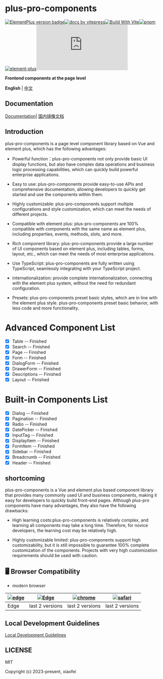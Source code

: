 # plus-pro-components

[![ElementPlus version badge](https://img.shields.io/npm/v/plus-pro-components.svg?style=flat-square)](https://www.npmjs.org/package/plus-pro-components)[![ docs by vitepress](https://img.shields.io/badge/docs%20by-vitepress-10b981)](https://vitepress.dev/)[![Build With Vite](https://img.shields.io/badge/build%20with-rollup-646cff.svg)](https://rollupjs.org/)[![pnpm](https://img.shields.io/badge/maintained%20with-pnpm-cc00ff.svg)](https://www.pnpm.cn/)[![element-plus](https://img.shields.io/badge/ui%20-element%20plus-409eff.svg)](https://element-plus.org/)[![gzip](https://img.badgesize.io/https:/unpkg.com/plus-pro-components/index.min.js?style=flat-square&compression=gzip)](https://unpkg.com/plus-pro-components/index.min.js)

**Frontend components at the page level**

**English** | [中文](https://github.com/plus-pro-components/plus-pro-components/blob/main/README.zh-CN.md)

## Documentation

[Documentation](https://plus-pro-components.github.io/)| [国内镜像文档](https://plus-pro-components.com)

## Introduction

plus-pro-components is a page level component library based on Vue and element plus, which has the following advantages:

- Powerful function：plus-pro-components not only provide basic UI display functions, but also have complex data operations and business logic processing capabilities, which can quickly build powerful enterprise applications.

- Easy to use: plus-pro-components provide easy-to-use APIs and comprehensive documentation, allowing developers to quickly get started and use the components within them.

- Highly customizable: plus-pro-components support multiple configurations and style customization, which can meet the needs of different projects.

- Compatible with element plus: plus-pro-components are 100% compatible with components with the same name as element plus, including properties, events, methods, slots, and more.

- Rich component library: plus-pro-components provide a large number of UI components based on element plus, including tables, forms, layout, etc., which can meet the needs of most enterprise applications.

- Use TypeScript: plus-pro-components are fully written using TypeScript, seamlessly integrating with your TypeScript project.

- internationalization: provide complete internationalization, connecting with the element plus system, without the need for redundant configuration.

- Presets: plus-pro-components preset basic styles, which are in line with the element plus style. plus-pro-components preset basic behavior, with less code and more functionality.

# Advanced Component List

- [x] Table -- Finished
- [x] Search -- Finished
- [x] Page -- Finished
- [x] Form -- Finished
- [x] DialogForm -- Finished
- [x] DrawerForm -- Finished
- [x] Descriptions -- Finished
- [x] Layout -- Finished

# Built-in Components List

- [x] Dialog -- Finished
- [x] Pagination -- Finished
- [x] Radio -- Finished
- [x] DatePicker -- Finished
- [x] InputTag -- Finished
- [x] DisplayItem -- Finished
- [x] FormItem -- Finished
- [x] Sidebar -- Finished
- [x] Breadcrumb -- Finished
- [x] Header -- Finished

## shortcoming

plus-pro-components is a Vue and element plus based component library that provides many commonly used UI and business components, making it easy for developers to quickly build front-end pages. Although plus-pro components have many advantages, they also have the following drawbacks:

- High learning costs:plus-pro-components is relatively complex, and learning all components may take a long time. Therefore, for novice developers, the learning cost may be relatively high.

- Highly customizable limited: plus-pro-components support high customizability, but it is still impossible to guarantee 100% complete customization of the components. Projects with very high customization requirements should be used with caution.

## 🖥 Browser Compatibility

- modern browser

| [![edge](https://raw.githubusercontent.com/alrra/browser-logos/master/src/edge/edge_48x48.png)](http://godban.github.io/browsers-support-badges/) | [![Edge](https://raw.githubusercontent.com/alrra/browser-logos/master/src/firefox/firefox_48x48.png)](http://godban.github.io/browsers-support-badges/) | [![chrome](https://raw.githubusercontent.com/alrra/browser-logos/master/src/chrome/chrome_48x48.png)](http://godban.github.io/browsers-support-badges/) | [![safari](https://raw.githubusercontent.com/alrra/browser-logos/master/src/safari/safari_48x48.png)](http://godban.github.io/browsers-support-badges/) |
| ------------------------------------------------------------------------------------------------------------------------------------------------- | ------------------------------------------------------------------------------------------------------------------------------------------------------- | ------------------------------------------------------------------------------------------------------------------------------------------------------- | ------------------------------------------------------------------------------------------------------------------------------------------------------- |
| Edge                                                                                                                                              | last 2 versions                                                                                                                                         | last 2 versions                                                                                                                                         | last 2 versions                                                                                                                                         |

## Local Development Guidelines

[Local Development Guidelines](https://plus-pro-components.github.io/guide/dev.html)

## LICENSE

MIT

Copyright (c) 2023-present, xiaofei
